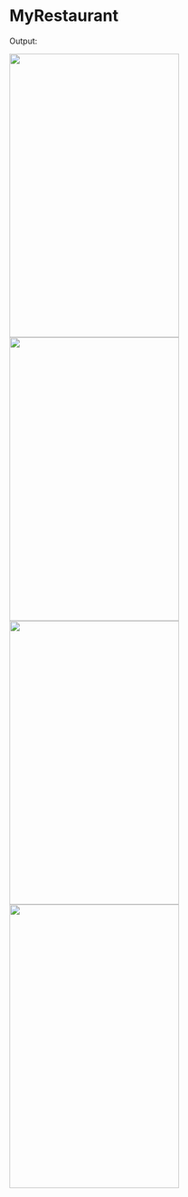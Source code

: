 # MyRestaurant
Output:

<!DOCTYPE html>
<html>
<body>

<img src="https://user-images.githubusercontent.com/88419912/226233409-945ac2b1-7ce4-4342-ba2a-ca63eea53f2c.png" style="width:300px;height:500px;"><br>
<img src="https://user-images.githubusercontent.com/88419912/226233556-c9c7c216-5c52-46d0-a410-20fa6926f93d.png" style="width:300px;height:500px;"><br>
<img src="https://user-images.githubusercontent.com/88419912/226233491-4aadaece-f435-49d0-aeea-5c7a74219c5d.png" style="width:300px;height:500px;"><br>
<img src="https://user-images.githubusercontent.com/88419912/226233592-b550659f-adbd-4d48-8c88-b5287c638edb.png" style="width:300px;height:500px;">

</body>
</html>

